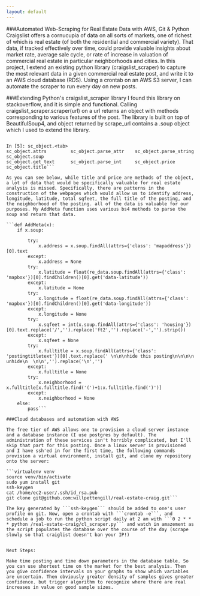 ```yaml
---
layout: default
---
```


###Automated Web-Scraping for Real Estate Data with AWS, Git & Python
Craigslist offers a cornucupia of data on all sorts of markets, one of richest of which is real estate (of both the residential and commercial variety). That data, if tracked effectively over time, could provide valuable insights about market rate, average sale cycle, or rate of increase in valuation of commercial real estate in particular neighborhoods and cities. In this project, I extend an existing python library (craigslist_scraper) to capture the most relevant data in a given commercial real estate post, and write it to an AWS cloud database (RDS). Using a crontab on an AWS S3 server, I can automate the scraper to run every day on new posts.

###Extending Python's craigslist_scraper library
I found this library on stackoverflow, and it is simple and functional. Calling craigslist_scraper.scraper(url) on a url returns an object with methods corresponding to various features of the post. The library is built on top of BeautifulSoup4, and object returned by scrape_url contains a .soup object which I used to extend the library. 

```In [4]: sc_object= scraper.scrape_url(urls[0])

In [5]: sc_object.<tab>
sc_object.attrs         sc_object.parse_attr    sc_object.parse_string  sc_object.soup
sc_object.get_text      sc_object.parse_int     sc_object.price         sc_object.title```

As you can see below, while title and price are methods of the object, a lot of data that would be specifically valuable for real estate analysis is missed. Specifically, there are patterns in the construction of the webpages which would allow us to identify address, longitude, latitude, total sqfeet, the full title of the posting, and the neighborhood of the posting. all of the data is valuable for our purposes. My AddMeta function uses various bs4 methods to parse the soup and return that data.

```def AddMeta(x):
	if x.soup:
		
		try:
			x.address = x.soup.findAll(attrs={'class': 'mapaddress'})[0].text
		except:
			x.address = None	
		try:	
			x.latitude = float(re_data.soup.findAll(attrs={'class': 'mapbox'})[0].findChildren()[0].get('data-latitude'))
		except:
			x.latitude = None	
		try:	
			x.longitude = float(re_data.soup.findAll(attrs={'class': 'mapbox'})[0].findChildren()[0].get('data-longitude'))
		except:
			x.longitude = None
		try:	
			x.sqfeet = int(x.soup.findAll(attrs={'class': 'housing'})[0].text.replace('/','').replace('ft2','').replace('-','').strip())
		except:
			x.sqfeet = None
		try:	
			x.fulltitle = x.soup.findAll(attrs={'class': 'postingtitletext'})[0].text.replace(' \n\n\nhide this posting\n\n\n\n    unhide\n  \n\n','').replace('\n','')
		except:
			x.fulltitle = None
		try:	
			x.neighborhood = x.fulltitle[x.fulltitle.find('(')+1:x.fulltitle.find(')')]
		except:
			x.neighborhood = None
	else:
		pass```

###Cloud databases and automation with AWS

The free tier of AWS allows one to provision a cloud server instance and a database instance (I use postgres by default). The administration of these services isn't horribly complicated, but I'll skip that part for this posting. Once a linux server is provisioned and I have ssh'ed in for the first time, the following commands provision a virtual environment, install git, and clone my repository onto the server:

```virtualenv venv
source venv/bin/activate
sudo yum install git
ssh-keygen
cat /home/ec2-user/.ssh/id_rsa.pub
git clone git@github.com:willpettengill/real-estate-craig.git```

The key generated by ```ssh-keygen``` should be added to one's user profile on git. Now, open a crontab with ```crontab -e```, and schedule a job to run the python script daily at 2 am with ```0 2 * * * python /real-estate-craig/cl_scraper.py``` and watch in amazement as the script populates the database over the course of the day (scrape slowly so that craiglist doesn't ban your IP!)


Next Steps:

Make time posting and time down parameters in the database table. So you can use shortest time on the market for the best analysis. Then you give confidence intervals on your graphs to show which variables are uncertain. Then obviously greater density of samples gives greater confidence. but trigger algorithm to recognize where there are real increases in value on good sample sizes. 